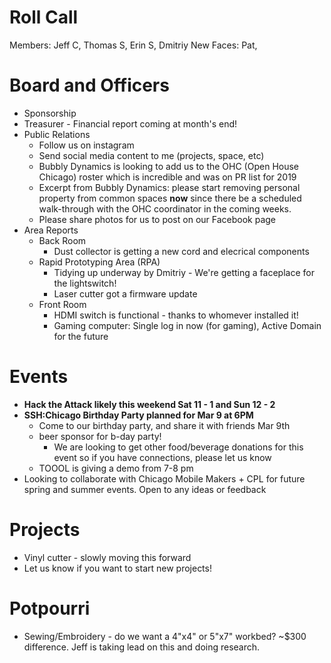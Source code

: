 Roll Call
=========
Members: Jeff C, Thomas S, Erin S, Dmitriy
New Faces: Pat, 

Board and Officers
==================
- Sponsorship
- Treasurer - Financial report coming at month's end!
- Public Relations
  - Follow us on instagram
  - Send social media content to me (projects, space, etc)
  - Bubbly Dynamics is looking to add us to the OHC (Open House Chicago) roster which is incredible and was on PR list for 2019
  - Excerpt from Bubbly Dynamics: please start removing personal property from common spaces **now** since there be a scheduled walk-through with the OHC coordinator in the coming weeks. 
  - Please share photos for us to post on our Facebook page
- Area Reports
  - Back Room
    - Dust collector is getting a new cord and elecrical components
  - Rapid Prototyping Area (RPA)
    - Tidying up underway by Dmitriy - We're getting a faceplace for the lightswitch!
    - Laser cutter got a firmware update
  - Front Room
    - HDMI switch is functional - thanks to whomever installed it!
    - Gaming computer: Single log in now (for gaming), Active Domain for the future
   
Events
======
- **Hack the Attack likely this weekend Sat 11 - 1 and Sun 12 - 2**
- **SSH:Chicago Birthday Party planned for Mar 9 at 6PM**
    - Come to our birthday party, and share it with friends Mar 9th
    - beer sponsor for b-day party!
      - We are looking to get other food/beverage donations for this event so if you have connections, please let us know
    - TOOOL is giving a demo from 7-8 pm
- Looking to collaborate with Chicago Mobile Makers + CPL for future spring and summer events. Open to any ideas or feedback

Projects
========
- Vinyl cutter - slowly moving this forward
- Let us know if you want to start new projects!

Potpourri
=========
- Sewing/Embroidery - do we want a 4"x4" or 5"x7" workbed? ~$300 difference. Jeff is taking lead on this and doing research.
